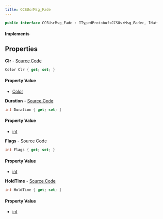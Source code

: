 ```yaml
---
title: CCSUsrMsg_Fade
---
```


```csharp
public interface CCSUsrMsg_Fade : ITypedProtobuf<CCSUsrMsg_Fade>, INativeHandle, INetMessage<CCSUsrMsg_Fade>, IDisposable
```

#### Implements

## Properties

**Clr** - [Source Code](https://github.com/swiftly-solution/swiftlys2/blob/master/managed/src/SwiftlyS2.Generated/Protobufs/Interfaces/CCSUsrMsg_Fade.cs#L27)

```csharp
Color Clr { get; set; }
```

#### Property Value

- [Color](/docs/api/shared/natives/color)

**Duration** - [Source Code](https://github.com/swiftly-solution/swiftlys2/blob/master/managed/src/SwiftlyS2.Generated/Protobufs/Interfaces/CCSUsrMsg_Fade.cs#L18)

```csharp
int Duration { get; set; }
```

#### Property Value

- [int](https://learn.microsoft.com/dotnet/api/system.int32)

**Flags** - [Source Code](https://github.com/swiftly-solution/swiftlys2/blob/master/managed/src/SwiftlyS2.Generated/Protobufs/Interfaces/CCSUsrMsg_Fade.cs#L24)

```csharp
int Flags { get; set; }
```

#### Property Value

- [int](https://learn.microsoft.com/dotnet/api/system.int32)

**HoldTime** - [Source Code](https://github.com/swiftly-solution/swiftlys2/blob/master/managed/src/SwiftlyS2.Generated/Protobufs/Interfaces/CCSUsrMsg_Fade.cs#L21)

```csharp
int HoldTime { get; set; }
```

#### Property Value

- [int](https://learn.microsoft.com/dotnet/api/system.int32)

